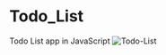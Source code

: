 # Todo_List
Todo List app in JavaScript
![Todo-List](https://user-images.githubusercontent.com/107266315/182364734-2dc55494-e765-4ae9-be97-b2e7c551ff54.png)
